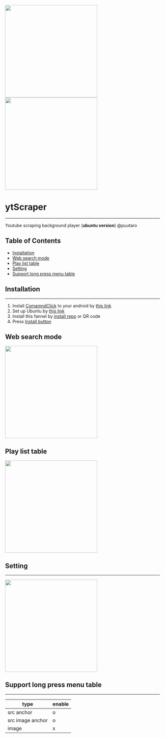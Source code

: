 
<div><img src="https://github.com/puutaro/cmdYoutuberU/assets/55217593/410beeff-7221-456b-aa1e-919daa5f5fdc" width="300">  </div>
  
<div><img src="https://github.com/puutaro/selectTyper/assets/55217593/555e8f5f-656a-4faf-bb76-f663c01cfe47" width="300"></div> 


# ytScraper
---------------------

Youtube scraping background player (**ubuntu version**) @puutaro

Table of Contents
-------
<!-- vim-markdown-toc GFM --> 
* [Installation](#installation)
* [Web search mode](#web-search-mode)
* [Play list table](#play-list-table)
* [Setting](#setting)
* [Support long press menu table](#support-long-press-menu-table)


## Installation
---------------------

1. Install [ComamndClick](https://github.com/puutaro/CommandClick) to your android by [this link](https://github.com/puutaro/CommandClick#app-installation)
2. Set up Ubuntu by [this link](https://github.com/puutaro/CommandClick/blob/master/USAGE.md#setup-ubuntu)
3. Install this fannel by [install repo](https://github.com/puutaro/CommandClick/blob/master/USAGE.md#install-fannel) or QR code
4. Press [Install button](#install)


## Web search mode

<a href="https://github.com/puutaro/CommandClick/assets/55217593/101da895-a578-4667-b8e2-7728bbd9e568"><img src="https://github.com/puutaro/CommandClick/assets/55217593/101da895-a578-4667-b8e2-7728bbd9e568" width="300" /></a>


## Play list table

<a href="https://github.com/puutaro/cmdYoutuberU/assets/55217593/05c7ca2c-836c-45c7-9da9-86732c842190"><img src="https://github.com/puutaro/cmdYoutuberU/assets/55217593/05c7ca2c-836c-45c7-9da9-86732c842190" width="300" /></a>


## Setting
--------

<a href="https://github.com/puutaro/cmdYoutuberU/assets/55217593/cd88506d-f9f3-44b1-987c-0acbb74744fb"><img src="https://github.com/puutaro/cmdYoutuberU/assets/55217593/cd88506d-f9f3-44b1-987c-0acbb74744fb" width="300" /></a>


## Support long press menu table
-------

| type | enable |
| ----- | ----- |
| src anchor | o |
| src image anchor | o |
| image | x |
